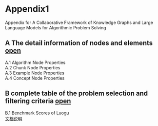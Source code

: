 # Appendix1
Appendix for A Collaborative Framework of Knowledge Graphs and Large Language Models for Algorithmic Problem Solving

## A The detail information of nodes and elements  [open](./Table%20A.md)
A.1 Algorithm Node Properties\
A.2 Chunk Node Properties\
A.3 Example Node Properties\
A.4 Concept Node Properties

## B complete table of the problem selection and filtering criteria   [open](./Table%20B.md)
B.1 Benchmark Scores of Luogu\
[文档说明](./doc.md)